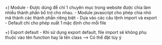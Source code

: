 +) Module
    - Được dùng để chỉ 1 chuyên mục trong website được chia làm nhiều thành phần bổ trợ cho nhau.
    - Module javascript cho phép chia nhỏ mã thành các thành phần riêng biệt
    - Dựa vào các câu lệnh import và export
    - Default chỉ cho phép xuất 1 mặc định cho mỗi file

+) Export default
    - Khi sử dụng export default, file import sẽ không phụ thuộc vào tên function hay là tên class --> Có thể đặt tùy ý
    